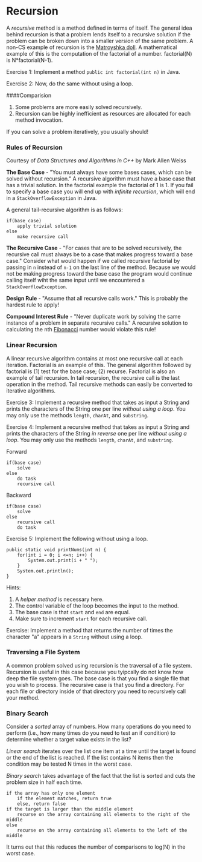 Recursion
=========

A *recursive* method is a method defined in terms of itself. The general idea behind recursion is that a problem lends itself to a recursive solution if the problem can be broken down into a smaller version of the same problem. A non-CS example of recursion is the [Matroyshka doll](https://en.wikipedia.org/wiki/Matryoshka_doll). A mathematical example of this is the computation of the factorial of a number. factorial(N) is N*factorial(N-1).

Exercise 1: Implement a method `public int factorial(int n)` in Java.

Exercise 2: Now, do the same without using a loop.

####Comparision
1. Some problems are more easily solved recursively.
2. Recursion can be highly inefficient as resources are allocated for each method invocation.

If you can solve a problem iteratively, you usually should!

### Rules of Recursion

Courtesy of *Data Structures and Algorithms in C++* by Mark Allen Weiss

**The Base Case** - "You must always have some bases cases, which can be solved without recursion." A recursive algorithm must have a base case that has a trivial solution. In the factorial example the factorial of 1 is 1. If you fail to specify a base case you will end up with *infinite recursion*, which will end in a `StackOverflowException` in Java.

A general tail-recursive algorithm is as follows:

```
if(base case)
	apply trivial solution
else
	make recursive call
```

**The Recursive Case** - "For cases that are to be solved recursively, the recursive call must always be to a case that makes progress toward a base case." Consider what would happen if we called recursive factorial by passing in `n` instead of `n-1` on the last line of the method. Because we would not be making progress toward the base case the program would continue calling itself wiht the same input until we encountered a `StackOverflowException`. 

**Design Rule** - "Assume that all recursive calls work." This is probably the hardest rule to apply!

**Compound Interest Rule** - "Never duplicate work by solving the same instance of a problem in separate recursive calls." A recursive solution to calculating the nth [Fibonacci](https://en.wikipedia.org/wiki/Fibonacci_number) number would violate this rule!

### Linear Recursion

A linear recursive algorithm contains at most one recursive call at each iteration. Factorial is an example of this. The general algorithm followed by factorial is (1) test for the base case; (2) recurse. Factorial is also an example of tail recursion. In tail recursion, the recursive call is the last operation in the method. Tail recursive methods can easily be converted to iterative algorithms.
Exercise 3: Implement a recursive method that takes as input a String and prints the characters of the String one per line *without using a loop*. You may only use the methods `length`, `charAt`, and `substring`. 

Exercise 4: Implement a recursive method that takes as input a String and prints the characters of the String *in reverse* one per line *without using a loop*. You may only use the methods `length`, `charAt`, and `substring`.

Forward

```
if(base case)
	solve
else
	do task
	recursive call
```

Backward

```
if(base case)
	solve
else
	recursive call
	do task
```


Exercise 5: Implement the following without using a loop.

```
public static void printNums(int n) {
	for(int i = 0; i <=n; i++) {
		System.out.print(i + " ");
	}
	System.out.println();
}
```

Hints:

1. A *helper method* is necessary here.
2. The control variable of the loop becomes the input to the method.
3. The base case is that `start` and `end` are equal.
4. Make sure to increment `start` for each recursive call.

Exercise: Implement a method that returns the number of times the character "a" appears in a `String` without using a loop.

### Traversing a File System

A common problem solved using recursion is the traversal of a file system. Recursion is useful in this case because you tyipcally do not know how deep the file system goes. The base case is that you find a single file that you wish to process. The recursive case is that you find a directory. For each file or directory inside of that directory you need to recursively call your method.


### Binary Search

Consider a *sorted* array of numbers. How many operations do you need to perform (i.e., how many times do you need to test an if condition) to determine whether a target value exists in the list?

*Linear search* iterates over the list one item at a time until the target is found or the end of the list is reached. If the list contains N items then the condition may be tested N times in the worst case.

*Binary search* takes advantage of the fact that the list is sorted and cuts the problem size in half each time.

```
if the array has only one element
	if the element matches, return true
	else, return false
if the target is larger than the middle element
	recurse on the array containing all elements to the right of the middle
else 
	recurse on the array containing all elements to the left of the middle
```
It turns out that this reduces the number of comparisons to log(N) in the worst case.
